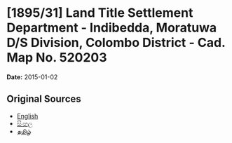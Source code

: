 # [1895/31] Land Title Settlement Department - Indibedda, Moratuwa  D/S Division, Colombo District - Cad. Map No. 520203

**Date:** 2015-01-02

## Original Sources

- [English](https://documents.gov.lk/view/extra-gazettes/2015/1/1895-31_E.pdf)
- [සිංහල](https://documents.gov.lk/view/extra-gazettes/2015/1/1895-31_S.pdf)
- [தமிழ்](https://documents.gov.lk/view/extra-gazettes/2015/1/1895-31_T.pdf)
